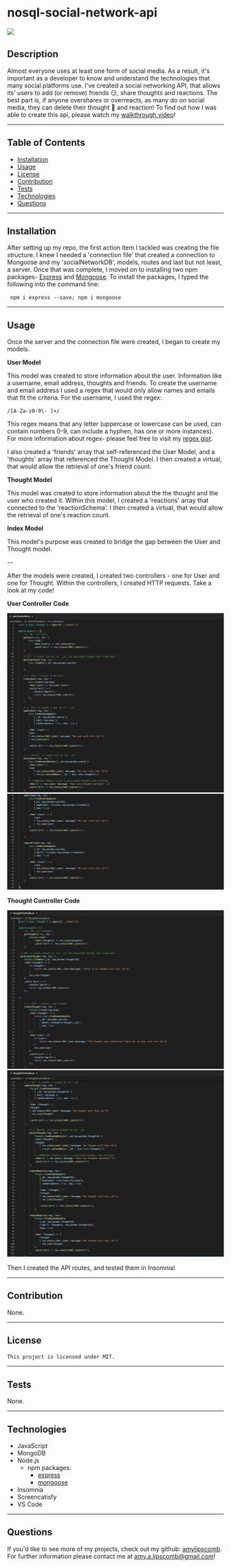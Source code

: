 # nosql-social-network-api
<img src="https://img.shields.io/badge/License-MIT-ff69b4.svg">

## Description

Almost everyone uses at least one form of social media. As a result, it's important as a developer to know and understand the technologies that many social platforms use. I've created a social networking API, that allows its' users to add (or remove) friends &#128527;, share thoughts and reactions. The best part is, if anyone overshares or overreacts, as many do on social media, they can delete their thought &#128173; and reaction! To find out how I was able to create this api, please watch my [walkthrough video](https://app.castify.com/view/c1045bdd-eea7-4063-902e-1706c56a6e77)!

<!-- (https://app.castify.com/view/b1a74d0e-7156-4733-8925-626cf32472ae)!  -->




----
## Table of Contents 

  * [Installation](#installation)
  * [Usage](#usage)
  * [License](#license)
  * [Contribution](#contribution)
  * [Tests](#tests)
  * [Technologies](#technologies)
  * [Questions](#questions)

---
## Installation

After setting up my repo, the first action item I tackled was creating the file structure. I knew I needed a 'connection file' that created a connection to Mongoose and my 'socialNetworkDB', models, routes and last but not least, a server. Once that was complete, I moved on to installing two npm packages- [Express](https://www.npmjs.com/package/express) and [Mongoose](https://www.npmjs.com/package/mongoose). To install the packages, I typed the following into the command line:
```
 npm i express --save; npm i mongoose
 ```


---

## Usage

Once the server and the connection file were created, I began to create my models.

 <strong>User Model</strong>

 This model was created to store information about the user. Information like a username, email address, thoughts and friends. To create the username and email address I used a regex that would only allow names and emails that fit the criteria. For the username, I used the regex:

 ```
 /[A-Za-z0-9\- ]+/
 ```
 This regex means that any letter (uppercase or lowercase can be used, can contain numbers 0-9, can include a hyphen, has one or more instances). For more information about regex- please feel free to visit my [regex gist](https://gist.github.com/AmyLipscomb).

 I also created a 'friends' array that self-referenced the User Model, and a 'thoughts' array that referenced the Thought Model. I then created a virtual, that would allow the retrieval of one's friend count. 

 <strong>Thought Model</strong>

This model was created to store information about the the thought and the user who created it. Within this model, I created a 'reactions' array that connected to the 'reactionSchema'. I then created a virtual, that would allow the retrieval of one's reaction count. 

 <strong>Index Model</strong>

 This model's purpose was created to bridge the gap between the User and Thought model. 

--

 After the models were created, I created two controllers - one for User and one for Thought. Within the controllers, I created HTTP requests. Take a look at my code! 

 <strong>User Controller Code</strong>

 ![userController](./utils/assets/images/userController1.jpeg)
 ![userController](./utils/assets/images/userController2.jpeg)

  <strong>Thought Controller Code</strong>

  ![thoughtController](./utils/assets/images/thoughtController1.jpeg)
  ![thoughtController](./utils/assets/images/thoughtController2.jpeg)


Then I created the API routes, and tested them in Insomnia! 

---

## Contribution

  None.

  ---

## License

```
This project is licensed under MIT.
```

---


## Tests

None.

 ---

 ## Technologies

* JavaScript
* MongoDB
* Node.js
    * npm packages:
       * [express](https://www.npmjs.com/package/express)  
       * [mongoose](https://www.npmjs.com/package/mongoose)  
* Insomnia
* Screencatisfy
* VS Code

 ---

## Questions

If you'd like to see more of my projects, check out my github: [amylipscomb](https://github.com/amylipscomb).
For further information please contact me at [amy.a.lipscomb@gmail.com](mailto:amy.a.lipscomb@gmail.com)!
